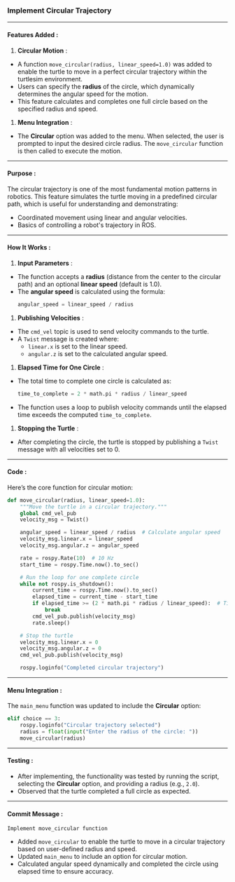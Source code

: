 ### **Implement Circular Trajectory**

---

#### **Features Added** :

1. **Circular Motion** :

* A function `move_circular(radius, linear_speed=1.0)` was added to enable the turtle to move in a perfect circular trajectory within the turtlesim environment.
* Users can specify the **radius** of the circle, which dynamically determines the angular speed for the motion.
* This feature calculates and completes one full circle based on the specified radius and speed.

1. **Menu Integration** :

* The **Circular** option was added to the menu. When selected, the user is prompted to input the desired circle radius. The `move_circular` function is then called to execute the motion.

---

#### **Purpose** :

The circular trajectory is one of the most fundamental motion patterns in robotics. This feature simulates the turtle moving in a predefined circular path, which is useful for understanding and demonstrating:

* Coordinated movement using linear and angular velocities.
* Basics of controlling a robot's trajectory in ROS.

---

#### **How It Works** :

1. **Input Parameters** :

* The function accepts a **radius** (distance from the center to the circular path) and an optional **linear speed** (default is 1.0).
* The **angular speed** is calculated using the formula:
  ```python
  angular_speed = linear_speed / radius
  ```

1. **Publishing Velocities** :

* The `cmd_vel` topic is used to send velocity commands to the turtle.
* A `Twist` message is created where:
  * `linear.x` is set to the linear speed.
  * `angular.z` is set to the calculated angular speed.

1. **Elapsed Time for One Circle** :

* The total time to complete one circle is calculated as:
  ```python
  time_to_complete = 2 * math.pi * radius / linear_speed
  ```
* The function uses a loop to publish velocity commands until the elapsed time exceeds the computed `time_to_complete`.

1. **Stopping the Turtle** :

* After completing the circle, the turtle is stopped by publishing a `Twist` message with all velocities set to 0.

---

#### **Code** :

Here’s the core function for circular motion:

```python
def move_circular(radius, linear_speed=1.0):
    """Move the turtle in a circular trajectory."""
    global cmd_vel_pub
    velocity_msg = Twist()

    angular_speed = linear_speed / radius  # Calculate angular speed
    velocity_msg.linear.x = linear_speed
    velocity_msg.angular.z = angular_speed

    rate = rospy.Rate(10)  # 10 Hz
    start_time = rospy.Time.now().to_sec()

    # Run the loop for one complete circle
    while not rospy.is_shutdown():
        current_time = rospy.Time.now().to_sec()
        elapsed_time = current_time - start_time
        if elapsed_time >= (2 * math.pi * radius / linear_speed):  # Time to complete a circle
            break
        cmd_vel_pub.publish(velocity_msg)
        rate.sleep()

    # Stop the turtle
    velocity_msg.linear.x = 0
    velocity_msg.angular.z = 0
    cmd_vel_pub.publish(velocity_msg)

    rospy.loginfo("Completed circular trajectory")
```

---

#### **Menu Integration** :

The `main_menu` function was updated to include the **Circular** option:

```python
elif choice == 3:
    rospy.loginfo("Circular trajectory selected")
    radius = float(input("Enter the radius of the circle: "))
    move_circular(radius)
```

---

#### **Testing** :

* After implementing, the functionality was tested by running the script, selecting the **Circular** option, and providing a radius (e.g., `2.0`).
* Observed that the turtle completed a full circle as expected.

---

#### **Commit Message** :

`Implement move_circular function`

* Added `move_circular` to enable the turtle to move in a circular trajectory based on user-defined radius and speed.
* Updated `main_menu` to include an option for circular motion.
* Calculated angular speed dynamically and completed the circle using elapsed time to ensure accuracy.
